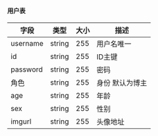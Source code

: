 #### 用户表

| 字段     | 类型   | 大小 | 描述            |
| -------- | ------ | ---- | --------------- |
| username | string | 255  | 用户名唯一      |
| id       | string | 255  | ID主键          |
| password | string | 255  | 密码            |
| 角色     | string | 255  | 身份 默认为博主 |
| age      | string | 255  | 年龄            |
| sex      | string | 255  | 性别            |
| imgurl   | string | 255  | 头像地址        |

